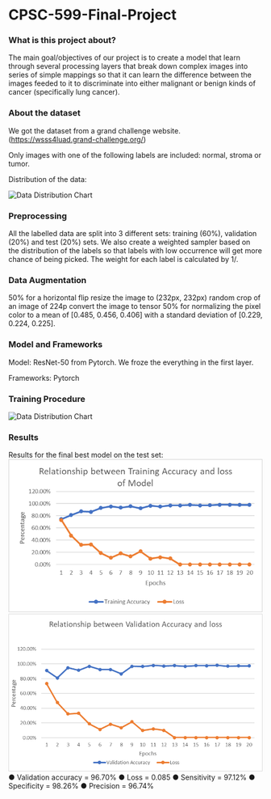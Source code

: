 # CPSC-599-Final-Project

### What is this project about?
The main goal/objectives of our project is to create a model that learn through several processing layers that break down complex images into series of simple mappings so that it can learn the difference between the images feeded to it to discriminate into either malignant or benign kinds of cancer (specifically lung cancer).


### About the dataset
We got the dataset from a grand challenge website. (https://wsss4luad.grand-challenge.org/)

Only images with one of the following labels are included: normal, stroma or tumor.

Distribution of the data:

![Data Distribution Chart](https://github.com/lybned/CPSC-599-Final-Project/blob/main/images/chart.png?raw=true)


### Preprocessing

All the labelled data are split into 3 different sets: training (60%), validation (20%) and test (20%) sets.
We also create a weighted sampler based on the distribution of the labels so that labels with low occurrence will get more chance of being picked. The weight for each label is calculated by 1/<Total number of the occurrence>. 

### Data Augmentation
50% for a horizontal flip
resize the image to (232px, 232px)
random crop of an image of 224p
convert the image to tensor
50% for normalizing the pixel color to a mean of [0.485, 0.456, 0.406] with a standard deviation of [0.229, 0.224, 0.225].


### Model and Frameworks

Model: ResNet-50 from Pytorch. We froze the everything in the first layer.

Frameworks: Pytorch


### Training Procedure

![Data Distribution Chart](https://github.com/lybned/CPSC-599-Final-Project/blob/main/images/Flowchart.png?raw=true)

### Results



Results for the final best model on the test set:
![Data Distribution Chart](https://github.com/MohammadSoomro/CPSC_599_PROJECT/blob/main/images/Graph%20Image.png?raw=true)
![Data Distribution Chart](https://github.com/MohammadSoomro/CPSC_599_PROJECT/blob/main/images/Graph%20image%202.png?raw=true)
● Validation accuracy = 96.70%
● Loss = 0.085
● Sensitivity = 97.12%
● Specificity = 98.26%
● Precision = 96.74%

